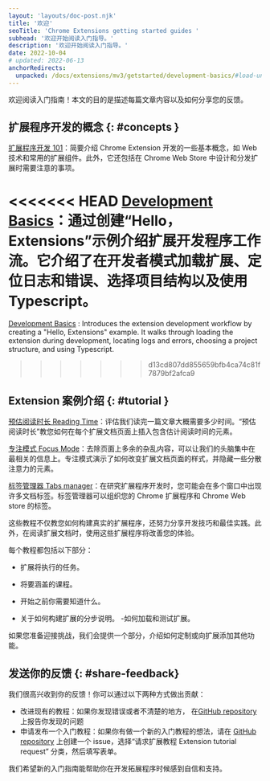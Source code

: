 ```yaml
---
layout: 'layouts/doc-post.njk'
title: '欢迎'
seoTitle: 'Chrome Extensions getting started guides '
subhead: '欢迎开始阅读入门指导。'
description: '欢迎开始阅读入门指导。'
date: 2022-10-04
# updated: 2022-06-13
anchorRedirects:
  unpacked: /docs/extensions/mv3/getstarted/development-basics/#load-unpacked
---
```


欢迎阅读入门指南！本文的目的是描述每篇文章内容以及如何分享您的反馈。

## 扩展程序开发的概念 {: #concepts }

[扩展程序开发 101][doc-ext-101]：简要介绍 Chrome Extension 开发的一些基本概念，如 Web 技术和常用的扩展组件。此外，它还包括在 Chrome Web Store 中设计和分发扩展时需要注意的事项。

<<<<<<< HEAD
[Development Basics][doc-dev-basics]：通过创建“Hello，Extensions”示例介绍扩展开发程序工作流。它介绍了在开发者模式加载扩展、定位日志和错误、选择项目结构以及使用 Typescript。
=======
[Development Basics][doc-dev-basics]
: Introduces the extension development workflow by creating a "Hello, Extensions" example. It walks through loading the extension during development, locating logs and errors, choosing a project structure, and using Typescript.
>>>>>>> d13cd807dd855659bfb4ca74c81f7879bf2afca9

## Extension 案例介绍 {: #tutorial }

[预估阅读时长 Reading Time][tut-reading-time]：评估我们读完一篇文章大概需要多少时间。“预估阅读时长”教您如何在每个扩展文档页面上插入包含估计阅读时间的元素。

[专注模式 Focus Mode][tut-focus-mode]：去除页面上多余的杂乱内容，可以让我们的头脑集中在最相关的信息上。专注模式演示了如何改变扩展文档页面的样式，并隐藏一些分散注意力的元素。

[标签管理器 Tabs manager][tut-tabs-manager]：在研究扩展程序开发时，您可能会在多个窗口中出现许多文档标签。标签管理器可以组织您的 Chrome 扩展程序和 Chrome Web store 的标签。

这些教程不仅教您如何构建真实的扩展程序，还努力分享开发技巧和最佳实践。此外，在阅读扩展文档时，使用这些扩展程序将改善您的体验。

每个教程都包括以下部分：

- 扩展将执行的任务。

- 将要涵盖的课程。

- 开始之前你需要知道什么。

- 关于如何构建扩展的分步说明。 -如何加载和测试扩展。

如果您准备迎接挑战，我们会提供一个部分，介绍如何定制或向扩展添加其他功能。

## 发送你的反馈 {: #share-feedback}

我们很高兴收到你的反馈！你可以通过以下两种方式做出贡献：

- 改进现有的教程：如果你发现错误或者不清楚的地方， 在[GitHub repository][github-ext-doc-issue] 上报告你发现的问题
- 申请发布一个入门教程：如果你有做一个新的入门教程的想法，请在 [GitHub repository][github-ext-doc-issue] 上创建一个 issue，选择“请求扩展教程 Extension tutorial request” 分类，然后填写表单。

我们希望新的入门指南能帮助你在开发拓展程序时候感到自信和支持。

[doc-ext-101]: /docs/extensions/mv3/getstarted/extensions-101
[doc-dev-basics]: /docs/extensions/mv3/getstarted/development-basics
[github-ext-doc-issue]: https://github.com/GoogleChrome/developer.chrome.com/issues/new/choose
[tut-focus-mode]: /docs/extensions/mv3/getstarted/tut-focus-mode
[tut-reading-time]: /docs/extensions/mv3/getstarted/tut-reading-time
[tut-tabs-manager]: /docs/extensions/mv3/getstarted/tut-tabs-manager
